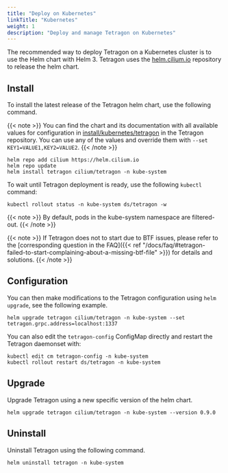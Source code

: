 ```yaml
---
title: "Deploy on Kubernetes"
linkTitle: "Kubernetes"
weight: 1
description: "Deploy and manage Tetragon on Kubernetes"
---
```


The recommended way to deploy Tetragon on a Kubernetes cluster is to use the
Helm chart with Helm 3. Tetragon uses the [helm.cilium.io](https://helm.cilium.io)
repository to release the helm chart.

## Install

To install the latest release of the Tetragon helm chart, use the following
command.

{{< note >}}
You can find the chart and its documentation with all available values for
configuration in [install/kubernetes/tetragon](https://github.com/cilium/tetragon/tree/main/install/kubernetes/tetragon)
in the Tetragon repository. You can use any of the values and override them
with `--set KEY1=VALUE1,KEY2=VALUE2`.
{{< /note >}}

```shell
helm repo add cilium https://helm.cilium.io
helm repo update
helm install tetragon cilium/tetragon -n kube-system
```

To wait until Tetragon deployment is ready, use the following `kubectl` command:
```shell
kubectl rollout status -n kube-system ds/tetragon -w
```

{{< note >}}
By default, pods in the kube-system namespace are filtered-out.
{{< /note >}}

{{< note >}}
If Tetragon does not to start due to BTF issues, please refer to the
[corresponding question in the FAQ]({{< ref "/docs/faq/#tetragon-failed-to-start-complaining-about-a-missing-btf-file" >}})
for details and solutions.
{{< /note >}}

## Configuration

You can then make modifications to the Tetragon configuration using `helm
upgrade`, see the following example.

```shell
helm upgrade tetragon cilium/tetragon -n kube-system --set tetragon.grpc.address=localhost:1337
```

You can also edit the `tetragon-config` ConfigMap directly and restart the
Tetragon daemonset with:

```shell
kubectl edit cm tetragon-config -n kube-system
kubectl rollout restart ds/tetragon -n kube-system
```

## Upgrade

Upgrade Tetragon using a new specific version of the helm chart.

```shell
helm upgrade tetragon cilium/tetragon -n kube-system --version 0.9.0
```

## Uninstall

Uninstall Tetragon using the following command.

```shell
helm uninstall tetragon -n kube-system
```
